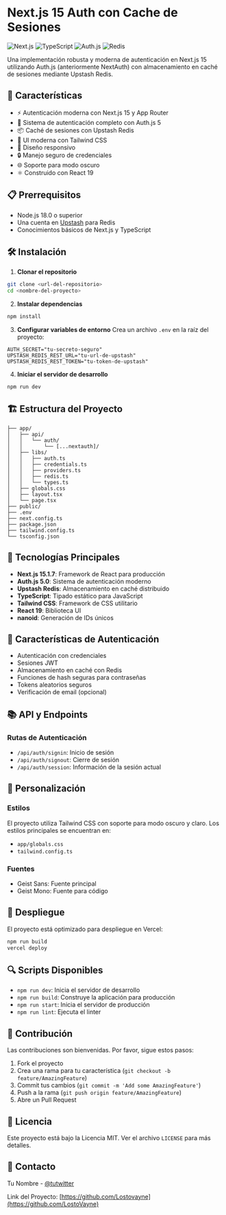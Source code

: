 # Next.js 15 Auth con Cache de Sesiones

![Next.js](https://img.shields.io/badge/Next.js-15.1.7-black)
![TypeScript](https://img.shields.io/badge/TypeScript-5.0-blue)
![Auth.js](https://img.shields.io/badge/Auth.js-5.0-green)
![Redis](https://img.shields.io/badge/Upstash_Redis-latest-red)

Una implementación robusta y moderna de autenticación en Next.js 15 utilizando Auth.js (anteriormente NextAuth) con almacenamiento en caché de sesiones mediante Upstash Redis.

## 🚀 Características

- ⚡ Autenticación moderna con Next.js 15 y App Router
- 🔐 Sistema de autenticación completo con Auth.js 5
- 📦 Caché de sesiones con Upstash Redis
- 🎨 UI moderna con Tailwind CSS
- 📱 Diseño responsivo
- 🔒 Manejo seguro de credenciales
- 🌐 Soporte para modo oscuro
- ⚛️ Construido con React 19

## 📋 Prerrequisitos

- Node.js 18.0 o superior
- Una cuenta en [Upstash](https://upstash.com/) para Redis
- Conocimientos básicos de Next.js y TypeScript

## 🛠️ Instalación

1. **Clonar el repositorio**

```bash
git clone <url-del-repositorio>
cd <nombre-del-proyecto>
```

2. **Instalar dependencias**

```bash
npm install
```

3. **Configurar variables de entorno**
   Crea un archivo `.env` en la raíz del proyecto:

```env
AUTH_SECRET="tu-secreto-seguro"
UPSTASH_REDIS_REST_URL="tu-url-de-upstash"
UPSTASH_REDIS_REST_TOKEN="tu-token-de-upstash"
```

4. **Iniciar el servidor de desarrollo**

```bash
npm run dev
```

## 🏗️ Estructura del Proyecto

```
├── app/
│   ├── api/
│   │   └── auth/
│   │       └── [...nextauth]/
│   ├── libs/
│   │   ├── auth.ts
│   │   ├── credentials.ts
│   │   ├── providers.ts
│   │   ├── redis.ts
│   │   └── types.ts
│   ├── globals.css
│   ├── layout.tsx
│   └── page.tsx
├── public/
├── .env
├── next.config.ts
├── package.json
├── tailwind.config.ts
└── tsconfig.json
```

## 🔧 Tecnologías Principales

- **Next.js 15.1.7**: Framework de React para producción
- **Auth.js 5.0**: Sistema de autenticación moderno
- **Upstash Redis**: Almacenamiento en caché distribuido
- **TypeScript**: Tipado estático para JavaScript
- **Tailwind CSS**: Framework de CSS utilitario
- **React 19**: Biblioteca UI
- **nanoid**: Generación de IDs únicos

## 🔐 Características de Autenticación

- Autenticación con credenciales
- Sesiones JWT
- Almacenamiento en caché con Redis
- Funciones de hash seguras para contraseñas
- Tokens aleatorios seguros
- Verificación de email (opcional)

## 📚 API y Endpoints

### Rutas de Autenticación

- `/api/auth/signin`: Inicio de sesión
- `/api/auth/signout`: Cierre de sesión
- `/api/auth/session`: Información de la sesión actual

## 🎨 Personalización

### Estilos

El proyecto utiliza Tailwind CSS con soporte para modo oscuro y claro. Los estilos principales se encuentran en:

- `app/globals.css`
- `tailwind.config.ts`

### Fuentes

- Geist Sans: Fuente principal
- Geist Mono: Fuente para código

## 🚀 Despliegue

El proyecto está optimizado para despliegue en Vercel:

```bash
npm run build
vercel deploy
```

## 🔍 Scripts Disponibles

- `npm run dev`: Inicia el servidor de desarrollo
- `npm run build`: Construye la aplicación para producción
- `npm run start`: Inicia el servidor de producción
- `npm run lint`: Ejecuta el linter

## 🤝 Contribución

Las contribuciones son bienvenidas. Por favor, sigue estos pasos:

1. Fork el proyecto
2. Crea una rama para tu característica (`git checkout -b feature/AmazingFeature`)
3. Commit tus cambios (`git commit -m 'Add some AmazingFeature'`)
4. Push a la rama (`git push origin feature/AmazingFeature`)
5. Abre un Pull Request

## 📄 Licencia

Este proyecto está bajo la Licencia MIT. Ver el archivo `LICENSE` para más detalles.

## 📧 Contacto

Tu Nombre - [@tutwitter](https://twitter.com/Deus)

Link del Proyecto: [https://github.com/Lostovayne](https://github.com/LostoVayne)
